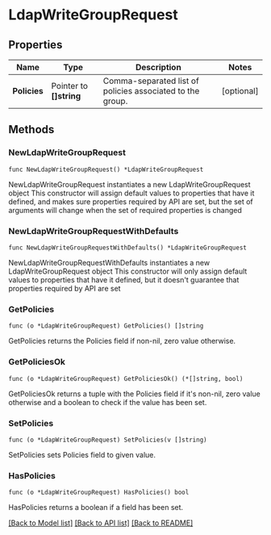 # LdapWriteGroupRequest


## Properties

Name | Type | Description | Notes
------------ | ------------- | ------------- | -------------
**Policies** | Pointer to **[]string** | Comma-separated list of policies associated to the group. | [optional] 



## Methods


### NewLdapWriteGroupRequest

`func NewLdapWriteGroupRequest() *LdapWriteGroupRequest`

NewLdapWriteGroupRequest instantiates a new LdapWriteGroupRequest object
This constructor will assign default values to properties that have it defined,
and makes sure properties required by API are set, but the set of arguments
will change when the set of required properties is changed

### NewLdapWriteGroupRequestWithDefaults

`func NewLdapWriteGroupRequestWithDefaults() *LdapWriteGroupRequest`

NewLdapWriteGroupRequestWithDefaults instantiates a new LdapWriteGroupRequest object
This constructor will only assign default values to properties that have it defined,
but it doesn't guarantee that properties required by API are set


### GetPolicies

`func (o *LdapWriteGroupRequest) GetPolicies() []string`

GetPolicies returns the Policies field if non-nil, zero value otherwise.

### GetPoliciesOk

`func (o *LdapWriteGroupRequest) GetPoliciesOk() (*[]string, bool)`

GetPoliciesOk returns a tuple with the Policies field if it's non-nil, zero value otherwise
and a boolean to check if the value has been set.

### SetPolicies

`func (o *LdapWriteGroupRequest) SetPolicies(v []string)`

SetPolicies sets Policies field to given value.


### HasPolicies

`func (o *LdapWriteGroupRequest) HasPolicies() bool`

HasPolicies returns a boolean if a field has been set.









[[Back to Model list]](../README.md#documentation-for-models) [[Back to API list]](../README.md#documentation-for-api-endpoints) [[Back to README]](../README.md)


